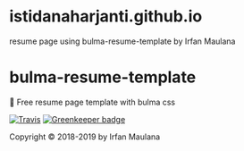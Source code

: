 # istidanaharjanti.github.io
resume page using bulma-resume-template by Irfan Maulana

# bulma-resume-template
💼 Free resume page template with bulma css

[![Travis](https://img.shields.io/travis/mazipan/bulma-resume-template.svg)](https://travis-ci.org/mazipan/bulma-resume-template) [![Greenkeeper badge](https://badges.greenkeeper.io/mazipan/bulma-resume-template.svg)](https://greenkeeper.io/)

Copyright © 2018-2019 by Irfan Maulana
